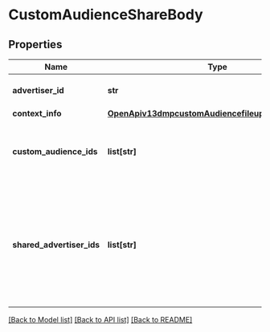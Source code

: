 # CustomAudienceShareBody

## Properties
Name | Type | Description | Notes
------------ | ------------- | ------------- | -------------
**advertiser_id** | **str** | Operator advertiser ID. | [required] 
**context_info** | [**OpenApiv13dmpcustomAudiencefileuploadContextInfo**](OpenApiv13dmpcustomAudiencefileuploadContextInfo.md) |  | [optional] 
**custom_audience_ids** | **list[str]** | Custom audiences that you want to share. Size: 1-10. | [required] 
**shared_advertiser_ids** | **list[str]** | Advertisers that you want to share audiences with. They must be in the same Business Center as you. Size: 1-10. | [required] 

[[Back to Model list]](../README.md#documentation-for-models) [[Back to API list]](../README.md#documentation-for-api-endpoints) [[Back to README]](../README.md)

